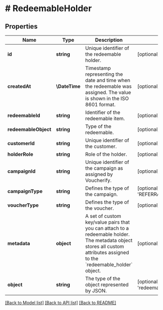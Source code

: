 # # RedeemableHolder

## Properties

Name | Type | Description | Notes
------------ | ------------- | ------------- | -------------
**id** | **string** | Unique identifier of the redeemable holder. | [optional]
**createdAt** | **\DateTime** | Timestamp representing the date and time when the redeemable was assigned. The value is shown in the ISO 8601 format. | [optional]
**redeemableId** | **string** | Identifier of the redeemable item. | [optional]
**redeemableObject** | **string** | Type of the redeemable. | [optional]
**customerId** | **string** | Unique identifier of the customer. | [optional]
**holderRole** | **string** | Role of the holder. | [optional]
**campaignId** | **string** | Unique identifier of the campaign as assigned by Voucherify. | [optional]
**campaignType** | **string** | Defines the type of the campaign. | [optional] [default to 'REFERRAL_PROGRAM']
**voucherType** | **string** | Defines the type of the voucher. | [optional]
**metadata** | **object** | A set of custom key/value pairs that you can attach to a redeemable holder. The metadata object stores all custom attributes assigned to the &#x60;redeemable_holder&#x60; object. | [optional]
**object** | **string** | The type of the object represented by JSON. | [optional] [default to 'redeemable_holder']

[[Back to Model list]](../../README.md#models) [[Back to API list]](../../README.md#endpoints) [[Back to README]](../../README.md)
